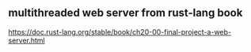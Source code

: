 ## multithreaded web server from rust-lang book
https://doc.rust-lang.org/stable/book/ch20-00-final-project-a-web-server.html
